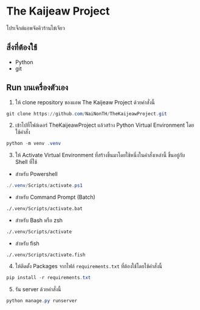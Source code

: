# The Kaijeaw Project

โปรเจ็กต์แอพจัดคิวร้านไข่เจียว

## สิ่งที่ต้องใช้
* Python
* git

## Run บนเครื่องตัวเอง

1. ให้ clone repository ของแอพ The Kaijeaw Project ด้วยคำสั่งนี้

```ps1
git clone https://github.com/NaiNonTH/TheKaijeawProject.git
```

2. เข้าไปที่โฟล์เดอร์ TheKaijeawProject แล้วสร้าง Python Virtual Environment โดยใช้คำสั่ง

```ps1
python -m venv .venv
```

3. ให้ Activate Virtual Environment ที่สร้างขึ้นมาโดยใช้หนึ่งในคำสั่งเหล่านี้ ขึ้นอยู่กับ Shell ที่ใช้
  * สำหรับ Powershell

  ```ps1
  ./.venv/Scripts/activate.ps1
  ```

  * สำหรับ Command Prompt (Batch)

  ```bat
  ./.venv/Scripts/activate.bat
  ```

  * สำหรับ Bash หรือ zsh

  ```sh
  ./.venv/Scripts/activate
  ```

  * สำหรับ fish

  ```fish
  ./.venv/Scripts/activate.fish
  ```

4. ให้ติดตั้ง Packages จากไฟล์ `requirements.txt` ที่ต้องใช้โดยใช้คำสั่งนี้

```ps1
pip install -r requirements.txt
```

5. รัน server ด้วยคำสั่งนี้

```ps1
python manage.py runserver
```